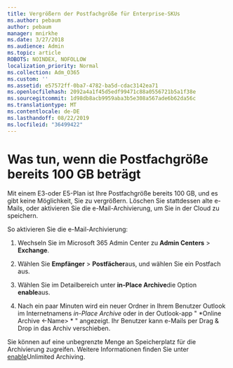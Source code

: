 ```yaml
---
title: Vergrößern der Postfachgröße für Enterprise-SKUs
ms.author: pebaum
author: pebaum
manager: mnirkhe
ms.date: 3/27/2018
ms.audience: Admin
ms.topic: article
ROBOTS: NOINDEX, NOFOLLOW
localization_priority: Normal
ms.collection: Adm_O365
ms.custom: ''
ms.assetid: e57572ff-0ba7-4782-ba5d-cdac3142ea71
ms.openlocfilehash: 2092a4a1f45d5edf99471c88a0556721b5a1f38e
ms.sourcegitcommit: 1d98db8acb9959aba3b5e308a567ade6b62da56c
ms.translationtype: MT
ms.contentlocale: de-DE
ms.lasthandoff: 08/22/2019
ms.locfileid: "36499422"
---
```

# <a name="what-to-do-if-your-mailbox-size-is-already-100gb"></a>Was tun, wenn die Postfachgröße bereits 100 GB beträgt

Mit einem E3-oder E5-Plan ist Ihre Postfachgröße bereits 100 GB, und es gibt keine Möglichkeit, Sie zu vergrößern. Löschen Sie stattdessen alte e-Mails, oder aktivieren Sie die e-Mail-Archivierung, um Sie in der Cloud zu speichern. 
  
So aktivieren Sie die e-Mail-Archivierung:
  
1. Wechseln Sie im Microsoft 365 Admin Center zu **Admin Centers** \> **Exchange**. 
    
2. Wählen Sie **Empfänger** \> **Postfächer**aus, und wählen Sie ein Postfach aus. 
    
3. Wählen Sie im Detailbereich unter **in-Place Archive**die Option **enable**aus. 
    
4. Nach ein paar Minuten wird ein neuer Ordner in Ihrem Benutzer Outlook im Internetnamens *in-Place Archive* oder in der Outlook-app " *Online Archive \<-Name\> * " angezeigt. Ihr Benutzer kann e-Mails per Drag & Drop in das Archiv verschieben. 
    
Sie können auf eine unbegrenzte Menge an Speicherplatz für die Archivierung zugreifen. Weitere Informationen finden Sie unter [enable](https://support.office.com/article/enable-unlimited-archiving-in-office-365-admin-help-e2a789f2-9962-4960-9fd4-a00aa063559e)Unlimited Archiving.
  

